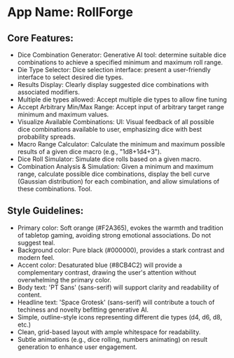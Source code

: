 # **App Name**: RollForge

## Core Features:

- Dice Combination Generator: Generative AI tool: determine suitable dice combinations to achieve a specified minimum and maximum roll range.
- Die Type Selector: Dice selection interface: present a user-friendly interface to select desired die types.
- Results Display: Clearly display suggested dice combinations with associated modifiers.
- Multiple die types allowed: Accept multiple die types to allow fine tuning
- Accept Arbitrary Min/Max Range: Accept input of arbitrary target range minimum and maximum values.
- Visualize Available Combinations: UI: Visual feedback of all possible dice combinations available to user, emphasizing dice with best probability spreads.
- Macro Range Calculator: Calculate the minimum and maximum possible results of a given dice macro (e.g., "1d8+1d4+3").
- Dice Roll Simulator: Simulate dice rolls based on a given macro.
- Combination Analysis & Simulation: Given a minimum and maximum range, calculate possible dice combinations, display the bell curve (Gaussian distribution) for each combination, and allow simulations of these combinations.  Tool.

## Style Guidelines:

- Primary color: Soft orange (#F2A365), evokes the warmth and tradition of tabletop gaming, avoiding strong emotional associations. Do not suggest teal.
- Background color: Pure black (#000000), provides a stark contrast and modern feel.
- Accent color: Desaturated blue (#8CB4C2) will provide a complementary contrast, drawing the user's attention without overwhelming the primary color.
- Body text: 'PT Sans' (sans-serif) will support clarity and readability of content.
- Headline text: 'Space Grotesk' (sans-serif) will contribute a touch of techiness and novelty befitting generative AI.
- Simple, outline-style icons representing different die types (d4, d6, d8, etc.)
- Clean, grid-based layout with ample whitespace for readability.
- Subtle animations (e.g., dice rolling, numbers animating) on result generation to enhance user engagement.
